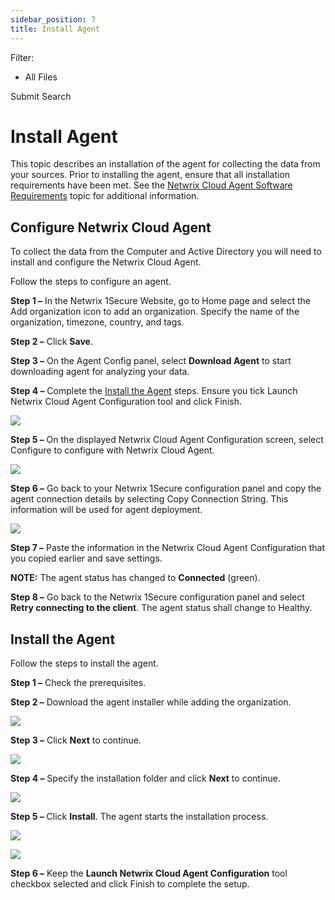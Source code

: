 ```yaml
---
sidebar_position: 7
title: Install Agent
---
```


Filter: 

* All Files

Submit Search

# Install Agent

This topic describes an installation of the agent for collecting the data from your sources. Prior to installing the agent, ensure that all installation requirements have been met. See the [Netwrix Cloud Agent Software Requirements](../Requirements/CloudAgentRequirements "Agent Software Requirements") topic for additional information.

## Configure Netwrix Cloud Agent

To collect the data from the Computer and Active Directory you will need to install and configure the Netwrix Cloud Agent.

Follow the steps to configure an agent.

**Step 1 –** In the Netwrix 1Secure Website, go to Home page and select the Add organization icon to add an organization. Specify the name of the organization, timezone, country, and tags.

**Step 2 –** Click **Save**.

**Step 3 –** On the Agent Config panel, select **Download Agent** to start downloading agent for analyzing your data.

**Step 4 –**  Complete the [Install the Agent](#Install "Install the Agent") steps. Ensure you tick Launch Netwrix Cloud Agent Configuration tool and click Finish.

![](../../Resources/Images/1Secure/Organization_CloudAgent.png)

**Step 5 –** On the displayed Netwrix Cloud Agent Configuration screen, select Configure to configure with Netwrix Cloud Agent.

![](../../Resources/Images/1Secure/InstallAgent_CopyAgent.png)

**Step 6 –**  Go back to your Netwrix 1Secure configuration panel and copy the agent connection details by selecting Copy Connection String. This information will be used for agent deployment.

![](../../Resources/Images/1Secure/CloudAgent_CopyAgent.png)

**Step 7 –**  Paste the information in the Netwrix Cloud Agent Configuration that you copied earlier and save settings.

**NOTE:** The agent status has changed to **Connected** (green).

**Step 8 –** Go back to the Netwrix 1Secure configuration panel and select **Retry connecting to the client**. The agent status shall change to Healthy.

## Install the Agent

Follow the steps to install the agent.

**Step 1 –** Check the prerequisites.

**Step 2 –** Download the agent installer while adding the organization.

![](../../Resources/Images/1Secure/Organization_CloudAgentSetup1.png)

**Step 3 –** Click **Next** to continue.

![](../../Resources/Images/1Secure/InstallNetwrixCloudAgent.png)

**Step 4 –** Specify the installation folder and click **Next** to continue.

![](../../Resources/Images/1Secure/InstallAgentNetwrixCloudAgentReady.png)

**Step 5 –** Click **Install**. The agent starts the installation process.

![](../../Resources/Images/1Secure/InstallAgentNetwrixCloudAgentInstalling.png)

![](../../Resources/Images/1Secure/InstallAgentNetwrixCloudAgentFinish.png)

**Step 6 –** Keep the **Launch Netwrix Cloud Agent Configuration** tool checkbox selected and click Finish to complete the setup.